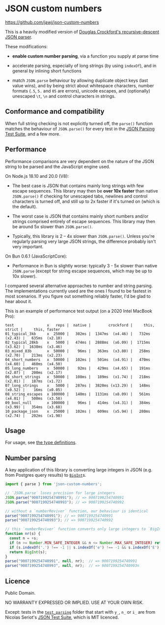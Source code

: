 # JSON custom numbers

https://github.com/jawj/json-custom-numbers

This is a heavily modified version of [Douglas Crockford's recursive-descent JSON parser](https://github.com/douglascrockford/JSON-js/blob/03157639c7a7cddd2e9f032537f346f1a87c0f6d/json_parse.js). 

These modifications:

* **enable custom number parsing**, via a function you supply at parse time

* accelerate parsing, especially of long strings (by using `indexOf`), and in general by inlining short functions

* match `JSON.parse` behaviour by allowing duplicate object keys (last value wins), and by being strict about whitespace characters, number formats (`.5`, `5.` and `05` are errors), unicode escapes, and (optionally) unescaped `\t`, `\n` and control characters in strings.

## Conformance and compatibility

When full string checking is not explicitly turned off, the `parse()` function matches the behaviour of `JSON.parse()` for every test in the [JSON Parsing Test Suite](https://github.com/nst/JSONTestSuite), and a few more.

## Performance

Performance comparisons are very dependent on the nature of the JSON string to be parsed and the JavaScript engine used. 

On Node.js 18.10 and 20.0 (V8):

* The best case is JSON that contains mainly long strings with few escape sequences. This library may then be **over 10x faster** than native `JSON.parse()` if checking for unescaped tabs, newlines and control characters is turned off, and still up to 2x faster if it's turned on (which is the default).

* The worst case is JSON that contains mainly short numbers and/or strings comprised entirely of escape sequences. This library may then be around 5x slower than `JSON.parse()`.

* Typically, this library is 2 – 4x slower than `JSON.parse()`. Unless you're regularly parsing very large JSON strings, the difference probably isn't very important.

On Bun 0.6.1 (JavaScriptCore):

* Performance in Bun is slightly worse: typically 3 - 5x slower than native `JSON.parse` (except for string escape sequences, which may be up to 10x slower).

I compared several alternative approaches to number and string parsing. The implementations currently used are the ones I found to be fastest in most scenarios. If you figure out something reliably faster, I'd be glad to hear about it.

This is an example of performance test output (on a 2020 Intel MacBook Pro):

```
test               x   reps |  native |        crockford |     this, strict |     this, faster
01_typical_3kb     x  25000 |   302ms |  1347ms  (x4.46) |   732ms  (x2.43) |   635ms  (x2.10)
02_typical_28kb    x   5000 |   474ms |  2888ms  (x6.09) |  1715ms  (x3.62) |  1638ms  (x3.46)
03_mixed_83b       x  50000 |    96ms |   363ms  (x3.80) |   258ms  (x2.70) |   213ms  (x2.23)
04_short_numbers   x  50000 |   102ms |   501ms  (x4.91) |   470ms  (x4.60) |   460ms  (x4.50)
05_long_numbers    x  50000 |    92ms |   429ms  (x4.65) |   191ms  (x2.07) |   200ms  (x2.17)
06_short_strings   x  50000 |   108ms |   189ms  (x1.74) |   218ms  (x2.01) |   187ms  (x1.72)
07_long_strings    x   5000 |   287ms |  3820ms (x13.29) |   148ms  (x0.52) |    16ms  (x0.05)
08_string_escapes  x 100000 |   140ms |  1131ms  (x8.09) |   561ms  (x4.01) |   500ms  (x3.58)
09_bool_null       x 100000 |    96ms |   414ms  (x4.31) |   384ms  (x3.99) |   354ms  (x3.68)
10_package_json    x  25000 |   102ms |   609ms  (x5.94) |   280ms  (x2.74) |   202ms  (x1.98)
```

## Usage

For usage, see [the type definitions](dist/index.d.ts).

## Number parsing

A key application of this library is converting large integers in JSON (e.g. from Postgres query results) to [`BigInt`](https://developer.mozilla.org/en-US/docs/Web/JavaScript/Reference/Global_Objects/BigInt)s.

```javascript
import { parse } from 'json-custom-numbers';

// `JSON.parse` loses precision for large integers
JSON.parse("9007199254740991"); // => 9007199254740991
JSON.parse("9007199254740993"); // => 9007199254740992

// without a `numberReviver` function, our behaviour is identical
parse("9007199254740991"); // => 9007199254740991
parse("9007199254740993"); // => 9007199254740992

// this `numberReviver` function converts only large integers to `BigInt`
function nr(s) {
  const n = +s;
  if (n >= Number.MIN_SAFE_INTEGER && n <= Number.MAX_SAFE_INTEGER) return n;
  if (s.indexOf('.') !== -1 || s.indexOf('e') !== -1 && s.indexOf('E') !== -1) return n;
  return BigInt(s);
}
parse("9007199254740991", null, nr);  // => 9007199254740991
parse("9007199254740993", null, nr);  // => 9007199254740993n
```

## Licence

Public Domain.

NO WARRANTY EXPRESSED OR IMPLIED. USE AT YOUR OWN RISK.

Except: tests in the [`test_parsing`](test/test_parsing/) folder that start with `y_`, `n_` or `i_` are from Nicolas Seriot's [JSON Test Suite](https://github.com/nst/JSONTestSuite), which is MIT licenced.

